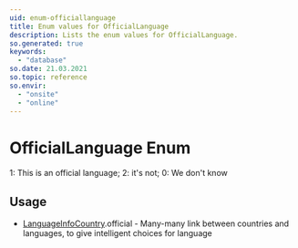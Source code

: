 ```yaml
---
uid: enum-officiallanguage
title: Enum values for OfficialLanguage
description: Lists the enum values for OfficialLanguage.
so.generated: true
keywords:
  - "database"
so.date: 21.03.2021
so.topic: reference
so.envir:
  - "onsite"
  - "online"
---
```


# OfficialLanguage Enum

1: This is an official language; 2: it&apos;s not; 0: We don&apos;t know


## Usage

* [LanguageInfoCountry](../languageinfocountry.md).official - Many-many link between countries and languages, to give intelligent choices for language
